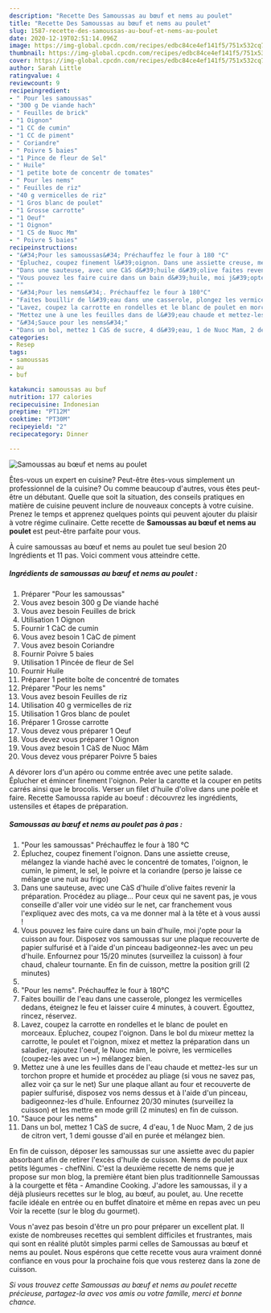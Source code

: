 ```yaml
---
description: "Recette Des Samoussas au bœuf et nems au poulet"
title: "Recette Des Samoussas au bœuf et nems au poulet"
slug: 1587-recette-des-samoussas-au-bouf-et-nems-au-poulet
date: 2020-12-19T02:51:14.096Z
image: https://img-global.cpcdn.com/recipes/edbc84ce4ef141f5/751x532cq70/samoussas-au-boeuf-et-nems-au-poulet-photo-principale-de-la-recette.jpg
thumbnail: https://img-global.cpcdn.com/recipes/edbc84ce4ef141f5/751x532cq70/samoussas-au-boeuf-et-nems-au-poulet-photo-principale-de-la-recette.jpg
cover: https://img-global.cpcdn.com/recipes/edbc84ce4ef141f5/751x532cq70/samoussas-au-boeuf-et-nems-au-poulet-photo-principale-de-la-recette.jpg
author: Sarah Little
ratingvalue: 4
reviewcount: 9
recipeingredient:
- " Pour les samoussas"
- "300 g De viande hach"
- " Feuilles de brick"
- "1 Oignon"
- "1 CC de cumin"
- "1 CC de piment"
- " Coriandre"
- " Poivre 5 baies"
- "1 Pince de fleur de Sel"
- " Huile"
- "1 petite bote de concentr de tomates"
- " Pour les nems"
- " Feuilles de riz"
- "40 g vermicelles de riz"
- "1 Gros blanc de poulet"
- "1 Grosse carrotte"
- "1 Oeuf"
- "1 Oignon"
- "1 CS de Nuoc Mm"
- " Poivre 5 baies"
recipeinstructions:
- "&#34;Pour les samoussas&#34; Préchauffez le four à 180 °C"
- "Épluchez, coupez finement l&#39;oignon. Dans une assiette creuse, mélangez la viande haché avec le concentré de tomates, l&#39;oignon, le cumin, le piment, le sel, le poivre et la coriandre (perso je laisse ce mélange une nuit au frigo)"
- "Dans une sauteuse, avec une CàS d&#39;huile d&#39;olive faites revenir la préparation. Procédez au pliage... Pour ceux qui ne savent pas, je vous conseille d&#39;aller voir une vidéo sur le net, car franchement vous l&#39;expliquez avec des mots, ca va me donner mal à la tête et à vous aussi !"
- "Vous pouvez les faire cuire dans un bain d&#39;huile, moi j&#39;opte pour la cuisson au four. Disposez vos samoussas sur une plaque recouverte de papier sulfurisé et à l&#39;aide d&#39;un pinceau badigeonnez-les avec un peu d&#39;huile. Enfournez pour 15/20 minutes (surveillez la cuisson) à four chaud, chaleur tournante. En fin de cuisson, mettre la position grill (2 minutes)"
- ""
- "&#34;Pour les nems&#34;. Préchauffez le four à 180°C"
- "Faites bouillir de l&#39;eau dans une casserole, plongez les vermicelles dedans, éteignez le feu et laisser cuire 4 minutes, à couvert. Égouttez, rincez, réservez."
- "Lavez, coupez la carrotte en rondelles et le blanc de poulet en morceaux. Épluchez, coupez l&#39;oignon. Dans le bol du mixeur mettez la carrotte, le poulet et l&#39;oignon, mixez et mettez la préparation dans un saladier, rajoutez l&#39;oeuf, le Nuoc mâm, le poivre, les vermicelles (coupez-les avec un ✂) mélangez bien."
- "Mettez une à une les feuilles dans de l&#39;eau chaude et mettez-les sur un torchon propre et humide et procédez au pliage (si vous ne savez pas, allez voir ça sur le net) Sur une plaque allant au four et recouverte de papier sulfurisé, disposez vos nems dessus et à l&#39;aide d&#39;un pinceau, badigeonnez-les d&#39;huile. Enfournez 20/30 minutes (surveillez la cuisson) et les mettre en mode grill (2 minutes) en fin de cuisson."
- "&#34;Sauce pour les nems&#34;"
- "Dans un bol, mettez 1 CàS de sucre, 4 d&#39;eau, 1 de Nuoc Mam, 2 de jus de citron vert, 1 demi gousse d&#39;ail en purée et mélangez bien."
categories:
- Resep
tags:
- samoussas
- au
- buf

katakunci: samoussas au buf 
nutrition: 177 calories
recipecuisine: Indonesian
preptime: "PT12M"
cooktime: "PT30M"
recipeyield: "2"
recipecategory: Dinner

---
```



![Samoussas au bœuf et nems au poulet](https://img-global.cpcdn.com/recipes/edbc84ce4ef141f5/751x532cq70/samoussas-au-boeuf-et-nems-au-poulet-photo-principale-de-la-recette.jpg)

Êtes-vous un expert en cuisine? Peut-être êtes-vous simplement un professionnel de la cuisine? Ou comme beaucoup d'autres, vous êtes peut-être un débutant. Quelle que soit la situation, des conseils pratiques en matière de cuisine peuvent inclure de nouveaux concepts à votre cuisine. Prenez le temps et apprenez quelques points qui peuvent ajouter du plaisir à votre régime culinaire. Cette recette de <strong> Samoussas au bœuf et nems au poulet </strong> est peut-être parfaite pour vous.

<!--inarticleads1-->

À cuire samoussas au bœuf et nems au poulet tue seul besion 20 Ingrédients et 11 pas. Voici comment vous atteindre cette.

##### Ingrédients de samoussas au bœuf et nems au poulet :

1. Préparer  &#34;Pour les samoussas&#34;
1. Vous avez besoin 300 g De viande haché
1. Vous avez besoin  Feuilles de brick
1. Utilisation 1 Oignon
1. Fournir 1 CàC de cumin
1. Vous avez besoin 1 CàC de piment
1. Vous avez besoin  Coriandre
1. Fournir  Poivre 5 baies
1. Utilisation 1 Pincée de fleur de Sel
1. Fournir  Huile
1. Préparer 1 petite boîte de concentré de tomates
1. Préparer  &#34;Pour les nems&#34;
1. Vous avez besoin  Feuilles de riz
1. Utilisation 40 g vermicelles de riz
1. Utilisation 1 Gros blanc de poulet
1. Préparer 1 Grosse carrotte
1. Vous devez vous préparer 1 Oeuf
1. Vous devez vous préparer 1 Oignon
1. Vous avez besoin 1 CàS de Nuoc Mâm
1. Vous devez vous préparer  Poivre 5 baies


A dévorer lors d&#39;un apéro ou comme entrée avec une petite salade. Éplucher et émincer finement l&#39;oignon. Peler la carotte et la couper en petits carrés ainsi que le brocolis. Verser un filet d&#39;huile d&#39;olive dans une poêle et faire. Recette Samoussa rapide au boeuf : découvrez les ingrédients, ustensiles et étapes de préparation. 

<!--inarticleads2-->

##### Samoussas au bœuf et nems au poulet pas à pas :

1. &#34;Pour les samoussas&#34; Préchauffez le four à 180 °C
1. Épluchez, coupez finement l&#39;oignon. Dans une assiette creuse, mélangez la viande haché avec le concentré de tomates, l&#39;oignon, le cumin, le piment, le sel, le poivre et la coriandre (perso je laisse ce mélange une nuit au frigo)
1. Dans une sauteuse, avec une CàS d&#39;huile d&#39;olive faites revenir la préparation. Procédez au pliage... Pour ceux qui ne savent pas, je vous conseille d&#39;aller voir une vidéo sur le net, car franchement vous l&#39;expliquez avec des mots, ca va me donner mal à la tête et à vous aussi !
1. Vous pouvez les faire cuire dans un bain d&#39;huile, moi j&#39;opte pour la cuisson au four. Disposez vos samoussas sur une plaque recouverte de papier sulfurisé et à l&#39;aide d&#39;un pinceau badigeonnez-les avec un peu d&#39;huile. Enfournez pour 15/20 minutes (surveillez la cuisson) à four chaud, chaleur tournante. En fin de cuisson, mettre la position grill (2 minutes)
1. 
1. &#34;Pour les nems&#34;. Préchauffez le four à 180°C
1. Faites bouillir de l&#39;eau dans une casserole, plongez les vermicelles dedans, éteignez le feu et laisser cuire 4 minutes, à couvert. Égouttez, rincez, réservez.
1. Lavez, coupez la carrotte en rondelles et le blanc de poulet en morceaux. Épluchez, coupez l&#39;oignon. Dans le bol du mixeur mettez la carrotte, le poulet et l&#39;oignon, mixez et mettez la préparation dans un saladier, rajoutez l&#39;oeuf, le Nuoc mâm, le poivre, les vermicelles (coupez-les avec un ✂) mélangez bien.
1. Mettez une à une les feuilles dans de l&#39;eau chaude et mettez-les sur un torchon propre et humide et procédez au pliage (si vous ne savez pas, allez voir ça sur le net) Sur une plaque allant au four et recouverte de papier sulfurisé, disposez vos nems dessus et à l&#39;aide d&#39;un pinceau, badigeonnez-les d&#39;huile. Enfournez 20/30 minutes (surveillez la cuisson) et les mettre en mode grill (2 minutes) en fin de cuisson.
1. &#34;Sauce pour les nems&#34;
1. Dans un bol, mettez 1 CàS de sucre, 4 d&#39;eau, 1 de Nuoc Mam, 2 de jus de citron vert, 1 demi gousse d&#39;ail en purée et mélangez bien.


En fin de cuisson, déposer les samoussas sur une assiette avec du papier absorbant afin de retirer l&#39;excès d&#39;huile de cuisson. Nems de poulet aux petits légumes - chefNini. C&#39;est la deuxième recette de nems que je propose sur mon blog, la première étant bien plus traditionnelle Samoussas à la courgette et fêta - Amandine Cooking. J&#39;adore les samoussas, il y a déjà plusieurs recettes sur le blog, au bœuf, au poulet, au. Une recette facile idéale en entrée ou en buffet dînatoire et même en repas avec un peu Voir la recette (sur le blog du gourmet). 

<!--inarticleads1-->

<p>
Vous n'avez pas besoin d'être un pro pour préparer un excellent plat. Il existe de nombreuses recettes qui semblent difficiles et frustrantes, mais qui sont en réalité plutôt simples parmi celles de Samoussas au bœuf et nems au poulet. Nous espérons que cette recette vous aura vraiment donné confiance en vous pour la prochaine fois que vous resterez dans la zone de cuisson.
</p>

<p>
<i>Si vous trouvez cette Samoussas au bœuf et nems au poulet recette précieuse, partagez-la avec vos amis ou votre famille, merci et bonne chance.</i>
</p>
